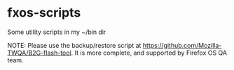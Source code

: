 fxos-scripts
============

Some utility scripts in my ~/bin dir

NOTE: Please use the backup/restore script at https://github.com/Mozilla-TWQA/B2G-flash-tool. It is more complete, and supported by Firefox OS QA team.
